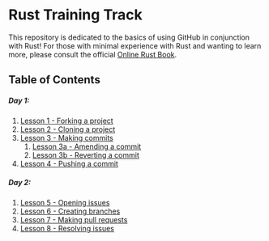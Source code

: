 
# Rust Training Track

This repository is dedicated to the basics of using GitHub in conjunction with Rust!  For those with minimal experience with Rust and wanting to learn more, please consult the official [Online Rust Book](https://doc.rust-lang.org/book/).

## Table of Contents

##### Day 1:

1. [Lesson 1  -  Forking a project]()
2. [Lesson 2  -  Cloning a project]()
3. [Lesson 3  -  Making commits]()
    1. [Lesson 3a - Amending a commit]()
    2. [Lesson 3b - Reverting a commit]()
4. [Lesson 4  -  Pushing a commit]()

##### Day 2:

1. [Lesson 5  -  Opening issues]()
2. [Lesson 6  -  Creating branches]()
3. [Lesson 7  -  Making pull requests]()
4. [Lesson 8  -  Resolving issues]()